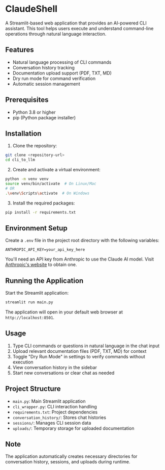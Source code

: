# ClaudeShell

A Streamlit-based web application that provides an AI-powered CLI assistant. This tool helps users execute and understand command-line operations through natural language interaction.

## Features

- Natural language processing of CLI commands
- Conversation history tracking
- Documentation upload support (PDF, TXT, MD)
- Dry run mode for command verification
- Automatic session management

## Prerequisites

- Python 3.8 or higher
- pip (Python package installer)

## Installation

1. Clone the repository:
```bash
git clone <repository-url>
cd cli_to_llm
```

2. Create and activate a virtual environment:
```bash
python -m venv venv
source venv/bin/activate  # On Linux/Mac
# OR
.\venv\Scripts\activate  # On Windows
```

3. Install the required packages:
```bash
pip install -r requirements.txt
```

## Environment Setup

Create a `.env` file in the project root directory with the following variables:
```
ANTHROPIC_API_KEY=your_api_key_here
```

You'll need an API key from Anthropic to use the Claude AI model. Visit [Anthropic's website](https://www.anthropic.com/) to obtain one.

## Running the Application

Start the Streamlit application:
```bash
streamlit run main.py
```

The application will open in your default web browser at `http://localhost:8501`.

## Usage

1. Type CLI commands or questions in natural language in the chat input
2. Upload relevant documentation files (PDF, TXT, MD) for context
3. Toggle "Dry Run Mode" in settings to verify commands without execution
4. View conversation history in the sidebar
5. Start new conversations or clear chat as needed

## Project Structure

- `main.py`: Main Streamlit application
- `cli_wrapper.py`: CLI interaction handling
- `requirements.txt`: Project dependencies
- `conversation_history/`: Stores chat histories
- `sessions/`: Manages CLI session data
- `uploads/`: Temporary storage for uploaded documentation

## Note

The application automatically creates necessary directories for conversation history, sessions, and uploads during runtime.
